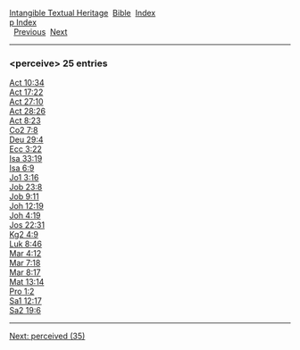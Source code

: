[Intangible Textual Heritage](../../index)  [Bible](../index) 
[Index](index)   
[p Index](_p_)  
  [Previous](c08379)  [Next](c08381) 

------------------------------------------------------------------------

### &lt;perceive&gt; 25 entries

[Act 10:34](../kjv/act010.htm#034)  
[Act 17:22](../kjv/act017.htm#022)  
[Act 27:10](../kjv/act027.htm#010)  
[Act 28:26](../kjv/act028.htm#026)  
[Act 8:23](../kjv/act008.htm#023)  
[Co2 7:8](../kjv/co2007.htm#008)  
[Deu 29:4](../kjv/deu029.htm#004)  
[Ecc 3:22](../kjv/ecc003.htm#022)  
[Isa 33:19](../kjv/isa033.htm#019)  
[Isa 6:9](../kjv/isa006.htm#009)  
[Jo1 3:16](../kjv/jo1003.htm#016)  
[Job 23:8](../kjv/job023.htm#008)  
[Job 9:11](../kjv/job009.htm#011)  
[Joh 12:19](../kjv/joh012.htm#019)  
[Joh 4:19](../kjv/joh004.htm#019)  
[Jos 22:31](../kjv/jos022.htm#031)  
[Kg2 4:9](../kjv/kg2004.htm#009)  
[Luk 8:46](../kjv/luk008.htm#046)  
[Mar 4:12](../kjv/mar004.htm#012)  
[Mar 7:18](../kjv/mar007.htm#018)  
[Mar 8:17](../kjv/mar008.htm#017)  
[Mat 13:14](../kjv/mat013.htm#014)  
[Pro 1:2](../kjv/pro001.htm#002)  
[Sa1 12:17](../kjv/sa1012.htm#017)  
[Sa2 19:6](../kjv/sa2019.htm#006)  

------------------------------------------------------------------------

[Next: perceived (35)](c08381)
